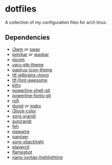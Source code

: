 # dotfiles
A collection of my configuration files for arch linux.

## Dependencies
* [i3wm](https://www.archlinux.org/packages/community/x86_64/i3-wm/) or [sway](https://archlinux.org/packages/community/x86_64/sway/)
* [polybar](https://aur.archlinux.org/packages/polybar) or [waybar](https://archlinux.org/packages/community/x86_64/waybar/)
* [picom](https://www.archlinux.org/packages/community/x86_64/picom/)
* [yaru-gtk-theme](https://aur.archlinux.org/packages/yaru-gtk-theme/)
* [papirus-icon-theme](https://www.archlinux.org/packages/community/any/papirus-icon-theme/)
* [ttf-jetbrains-mono](https://archlinux.org/packages/community/any/ttf-jetbrains-mono/)
* [ttf-font-awesome](https://www.archlinux.org/packages/community/any/ttf-font-awesome/)
* [kitty](https://archlinux.org/packages/community/x86_64/kitty/)
* [powerline-shell-git](https://aur.archlinux.org/packages/powerline-shell-git/)
* [powerline-fonts-git](https://aur.archlinux.org/packages/powerline-fonts-git)
* [rofi](https://www.archlinux.org/packages/community/x86_64/rofi/)
* [dunst](https://www.archlinux.org/packages/community/x86_64/dunst/) or [mako](https://archlinux.org/packages/community/x86_64/mako/)
* [i3lock-color](https://aur.archlinux.org/packages/i3lock-color)
* [xorg-xrandr](https://www.archlinux.org/packages/extra/x86_64/xorg-xrandr/)
* [autorandr](https://www.archlinux.org/packages/community/any/autorandr/)
* [feh](https://www.archlinux.org/packages/extra/x86_64/feh/)
* [pipewire](https://archlinux.org/packages/extra/x86_64/pipewire/)
* [pamixer](https://archlinux.org/packages/community/x86_64/pamixer/)
* [xorg-xbacklight](https://www.archlinux.org/packages/extra/x86_64/xorg-xbacklight/)
* [playerctl](https://www.archlinux.org/packages/community/x86_64/playerctl/)
* [flameshot](https://archlinux.org/packages/community/x86_64/flameshot/)
* [nano-syntax-highlighting](https://www.archlinux.org/packages/community/any/nano-syntax-highlighting/)
